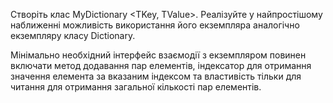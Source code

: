 Створіть клас MyDictionary <TKey, TValue>. Реалізуйте у найпростішому наближенні можливість використання його екземпляра аналогічно екземпляру класу Dictionary.

Мінімально необхідний інтерфейс взаємодії з екземпляром повинен включати метод додавання пар елементів, індексатор для отримання значення елемента за вказаним індексом та властивість тільки для читання для отримання загальної кількості пар елементів.
